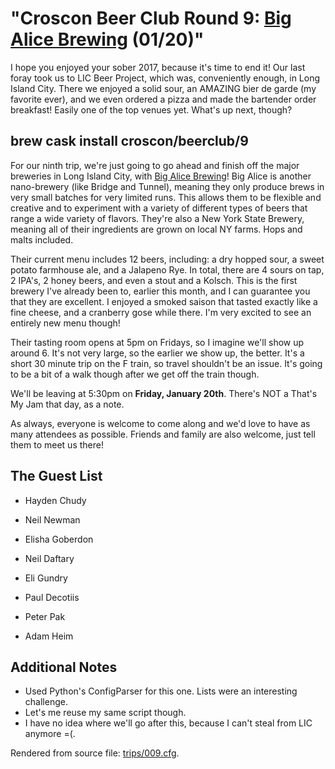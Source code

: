 # "Croscon Beer Club Round 9: [Big Alice Brewing](http://bigalicebrewing.com/) (01/20)"

I hope you enjoyed your sober 2017, because it's time to end it!
Our last foray took us to LIC Beer Project, which was, conveniently enough, in
Long Island City. There we enjoyed a solid sour, an AMAZING bier de garde (my
favorite ever), and we even ordered a pizza and made the bartender order
breakfast! Easily one of the top venues yet.
What's up next, though?

## brew cask install croscon/beerclub/9

For our ninth trip, we're just going to go ahead and finish off the major
breweries in Long Island City, with [Big Alice
Brewing](http://bigalicebrewing.com/)! Big Alice is another nano-brewery
(like Bridge and Tunnel), meaning they only produce brews in very small
batches for very limited runs. This allows them to be flexible and creative
and to experiment with a variety of different types of beers that range
a wide variety of flavors. They're also a New York State Brewery, meaning all
of their ingredients are grown on local NY farms. Hops and malts included.


Their current menu includes 12 beers, including: a dry hopped sour, a sweet
potato farmhouse ale, and a Jalapeno Rye. In total, there are 4 sours on tap,
2 IPA's, 2 honey beers, and even a stout and a Kolsch. This is the first
brewery I've already been to, earlier this month, and I can guarantee you
that they are excellent. I enjoyed a smoked saison that tasted exactly like
a fine cheese, and a cranberry gose while there. I'm very excited to see an
entirely new menu though!


Their tasting room opens at 5pm on Fridays, so I imagine we'll show up around
6. It's not very large, so the earlier we show up, the better. It's a short
30 minute trip on the F train, so travel shouldn't be an issue. It's going to
be a bit of a walk though after we get off the train though.


We'll be leaving at 5:30pm on **Friday, January 20th**. There's NOT a That's
My Jam that day, as a note.


As always, everyone is welcome to come along and we'd love to have as many
attendees as possible. Friends and family are also welcome, just tell them to
meet us there!

## The Guest List


* Hayden Chudy

* Neil Newman

* Elisha Goberdon

* Neil Daftary

* Eli Gundry

* Paul Decotiis

* Peter Pak

* Adam Heim

## Additional Notes


- Used Python's ConfigParser for this one. Lists were an interesting
challenge.
- Let's me reuse my same script though.
- I have no idea where we'll go after this, because I can't steal from LIC
anymore =(.

Rendered from source file: [trips/009.cfg](/trips/009.cfg).